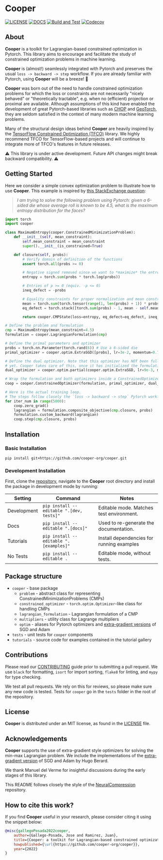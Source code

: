 # Cooper

[![LICENSE](https://img.shields.io/badge/license-MIT-blue.svg)](https://github.com/cooper-org/cooper/tree/master/LICENSE)
[![DOCS](https://readthedocs.org/projects/cooper/badge/?version=latest)](https://cooper.readthedocs.io/en/latest/?version=latest)
[![Build and Test](https://github.com/cooper-org/cooper/actions/workflows/build.yml/badge.svg)](https://github.com/cooper-org/cooper/actions/workflows/build.yml)
[![Codecov](https://codecov.io/gh/cooper-org/cooper/branch/dev/graph/badge.svg?token=1AKM2EQ7RT)](https://codecov.io/gh/cooper-org/cooper/branch/dev/graph/badge.svg?token=1AKM2EQ7RT)

## About

**Cooper** is a toolkit for Lagrangian-based constrained optimization in Pytorch.
This library aims to encourage and facilitate the study of constrained
optimization problems in machine learning.


**Cooper** is (almost!) seamlessly integrated with Pytorch and preserves the
usual `loss -> backward -> step` workflow. If you are already familiar with
Pytorch, using **Cooper** will be a breeze! 🙂

**Cooper** was born out of the need to handle constrained optimization problems
for which the loss or constraints are not necessarily "nicely behaved"
or  "theoretically tractable", e.g. when no (efficient) projection or proximal
are available. Although assumptions of this kind have enabled the development of
great Pytorch-based libraries such as [CHOP](https://github.com/openopt/chop)
and [GeoTorch](https://github.com/Lezcano/geotorch), they are seldom satisfied
in the context of many modern machine learning problems.

Many of the structural design ideas behind **Cooper** are heavily inspired by
the [TensorFlow Constrained Optimization (TFCO)](https://github.com/google-research/tensorflow_constrained_optimization)
library. We highly recommend TFCO for TensorFlow-based projects and will
continue to integrate more of TFCO's features in future releases.

⚠️ This library is under active development. Future API changes might break backward
compatibility. ⚠️

## Getting Started

Here we consider a simple convex optimization problem to illustrate how to use
 **Cooper**. This example is inspired by [this StackExchange question](https://datascience.stackexchange.com/questions/107366/how-do-you-solve-strictly-constrained-optimization-problems-with-pytorch):

> _I am trying to solve the following problem using Pytorch: given a 6-sided die
> whose average roll is known to be 4.5, what is the maximum entropy
> distribution for the faces?_

```python
import torch
import cooper

class MaximumEntropy(cooper.ConstrainedMinimizationProblem):
    def __init__(self, mean_constraint):
        self.mean_constraint = mean_constraint
        super().__init__(is_constrained=True)

    def closure(self, probs):
        # Verify domain of definition of the functions
        assert torch.all(probs >= 0)

        # Negative signed removed since we want to *maximize* the entropy
        entropy = torch.sum(probs * torch.log(probs))

        # Entries of p >= 0 (equiv. -p <= 0)
        ineq_defect = -probs

        # Equality constraints for proper normalization and mean constraint
        mean = torch.sum(torch.tensor(range(1, len(probs) + 1)) * probs)
        eq_defect = torch.stack([torch.sum(probs) - 1, mean - self.mean_constraint])

        return cooper.CMPState(loss=entropy, eq_defect=eq_defect, ineq_defect=ineq_defect)

# Define the problem and formulation
cmp = MaximumEntropy(mean_constraint=4.5)
formulation = cooper.LagrangianFormulation(cmp)

# Define the primal parameters and optimizer
probs = torch.nn.Parameter(torch.rand(6)) # Use a 6-sided die
primal_optimizer = cooper.optim.ExtraSGD([probs], lr=3e-2, momentum=0.7)

# Define the dual optimizer. Note that this optimizer has NOT been fully instantiated
# yet. Cooper takes care of this, once it has initialized the formulation state.
dual_optimizer = cooper.optim.partial(cooper.optim.ExtraSGD, lr=9e-3, momentum=0.7)

# Wrap the formulation and both optimizers inside a ConstrainedOptimizer
coop = cooper.ConstrainedOptimizer(formulation, primal_optimizer, dual_optimizer)

# Here is the actual training loop.
# The steps follow closely the `loss -> backward -> step` Pytorch workflow.
for iter_num in range(5000):
    coop.zero_grad()
    lagrangian = formulation.composite_objective(cmp.closure, probs)
    formulation.custom_backward(lagrangian)
    coop.step(cmp.closure, probs)
```

## Installation
### Basic Installation

```bash
pip install git+https://github.com/cooper-org/cooper.git
```

### Development Installation

First, clone the [repository](https://github.com/cooper-org/cooper), navigate
to the **Cooper** root directory and install the package in development mode by running:

| Setting     | Command                                  | Notes                                     |
|-------------|------------------------------------------|-------------------------------------------|
| Development | `pip install --editable ".[dev, tests]"` | Editable mode. Matches test environment.  |
| Docs        | `pip install --editable ".[docs]"`       | Used to re-generate the documentation.    |
| Tutorials   | `pip install --editable ".[examples]"`   | Install dependencies for running examples |
| No Tests    | `pip install --editable .`               | Editable mode, without tests.             |


## Package structure

-   `cooper` - base package
    -   `problem` - abstract class for representing ConstrainedMinimizationProblems (CMPs)
    -   `constrained_optimizer` - `torch.optim.Optimizer`-like class for handling CMPs
    -   `lagrangian_formulation` - Lagrangian formulation of a CMP
    -   `multipliers` - utility class for Lagrange multipliers
    -   `optim` - aliases for Pytorch optimizers and [extra-gradient versions](https://github.com/GauthierGidel/Variational-Inequality-GAN/blob/master/optim/extragradient.py) of SGD and Adam
- `tests` - unit tests for `cooper` components
- `tutorials` - source code for examples contained in the tutorial gallery

## Contributions

Please read our [CONTRIBUTING](https://github.com/cooper-org/cooper/tree/master/.github/CONTRIBUTING.md)
guide prior to submitting a pull request. We use `black` for formatting, `isort`
for import sorting, `flake8` for linting, and `mypy` for type checking.

We test all pull requests. We rely on this for reviews, so please make sure any
new code is tested. Tests for `cooper` go in the `tests` folder in the root of
the repository.

## License

**Cooper** is distributed under an MIT license, as found in the
[LICENSE](https://github.com/cooper-org/cooper/tree/master/LICENSE) file.

## Acknowledgements

**Cooper** supports the use of extra-gradient style optimizers for solving the
min-max Lagrangian problem. We include the implementations of the
[extra-gradient version](https://github.com/GauthierGidel/Variational-Inequality-GAN/blob/master/optim/extragradient.py)
of SGD and Adam by Hugo Berard.

We thank Manuel del Verme for insightful discussions during the early stages of
this library.

This README follows closely the style of the [NeuralCompression](https://github.com/facebookresearch/NeuralCompression)
repository.

## How to cite this work?

If you find **Cooper** useful in your research, please consider citing it using
the snippet below:

```bibtex
@misc{gallegoPosada2022cooper,
    author={Gallego-Posada, Jose and Ramirez, Juan},
    title={Cooper: a toolkit for Lagrangian-based constrained optimization},
    howpublished={\url{https://github.com/cooper-org/cooper}},
    year={2022}
}
```

